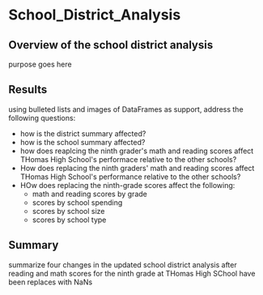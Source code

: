 # School_District_Analysis
## Overview of the school district analysis
purpose goes here
## Results
using bulleted lists and images of DataFrames as support, address the following questions:
- how is the district summary affected?
- how is the school summary affected?
- how does reaplcing the ninth grader's math and reading scores affect THomas High School's performace relative to the other schools?
- How does replacing the ninth graders' math and reading scores affect THomas High School's performance relative to the other schools?
- HOw does replacing the ninth-grade scores affect the following:
  - math and reading scores by grade
  - scores by school spending
  - scores by school size
  - scores by school type

## Summary
summarize four changes in the updated school district analysis after reading and math scores for the ninth grade at THomas High SChool have been replaces with NaNs
